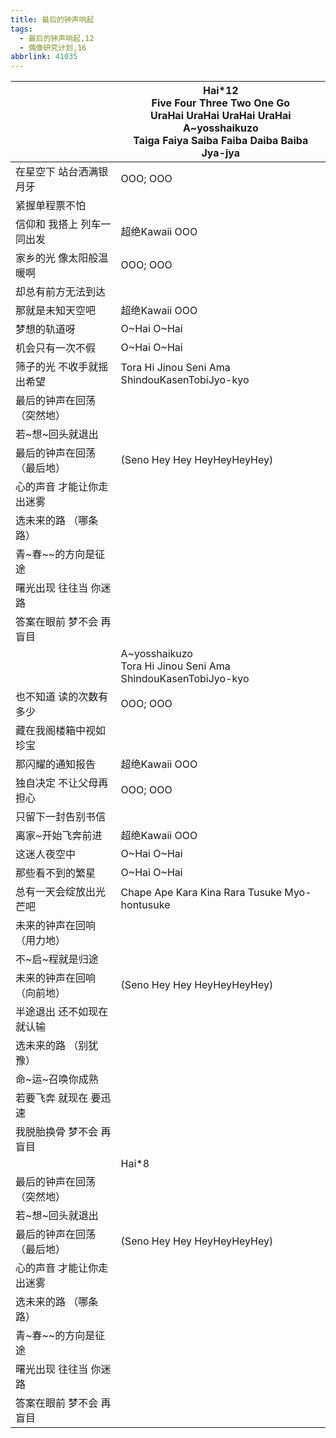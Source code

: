 ```yaml
---
title: 最后的钟声响起
tags:
  - 最后的钟声响起,12
  - 偶像研究计划,16
abbrlink: 41035
---
```

|      |Hai*12<br>Five Four Three Two One Go<br>UraHai UraHai UraHai UraHai<br>A~yosshaikuzo<br>Taiga Faiya Saiba Faiba Daiba Baiba Jya-jya|
|--|--|
|在星空下 站台洒满银月牙|OOO; OOO|
|紧握单程票不怕|      |
|信仰和 我搭上 列车一同出发|超绝Kawaii OOO|
|家乡的光 像太阳般温暖啊|OOO; OOO|
|却总有前方无法到达|      |
|那就是未知天空吧|超绝Kawaii OOO|
|梦想的轨道呀|O~Hai O~Hai|
|机会只有一次不假|O~Hai O~Hai|
|筛子的光 不收手就摇出希望|Tora Hi Jinou Seni Ama ShindouKasenTobiJyo-kyo|
|最后的钟声在回荡（突然地）|      |
|若~想~回头就退出|      |
|最后的钟声在回荡（最后地）|(Seno Hey Hey HeyHeyHeyHey)|
|心的声音 才能让你走 出迷雾|      |
|选未来的路 （哪条路）|      |
|青~春~~的方向是征途|      |
|曙光出现 往往当 你迷路|      |
|答案在眼前 梦不会 再盲目|      |
|      |A~yosshaikuzo<br>Tora Hi Jinou Seni Ama ShindouKasenTobiJyo-kyo|
|也不知道 读的次数有多少|OOO; OOO|
|藏在我阁楼箱中视如珍宝|      |
|那闪耀的通知报告|超绝Kawaii OOO|
|独自决定 不让父母再担心|OOO; OOO|
|只留下一封告别书信|      |
|离家~开始飞奔前进|超绝Kawaii OOO|
|这迷人夜空中|O~Hai O~Hai|
|那些看不到的繁星|O~Hai O~Hai|
|总有一天会绽放出光芒吧|Chape Ape Kara Kina Rara Tusuke Myo-hontusuke|
|未来的钟声在回响（用力地）|      |
|不~启~程就是归途|      |
|未来的钟声在回响（向前地）|(Seno Hey Hey HeyHeyHeyHey)|
|半途退出 还不如现在 就认输|      |
|选未来的路 （别犹豫）|      |
|命~运~召唤你成熟|      |
|若要飞奔 就现在 要迅速|      |
|我脱胎换骨 梦不会 再盲目|      |
|      |Hai*8|
|最后的钟声在回荡（突然地）|      |
|若~想~回头就退出|      |
|最后的钟声在回荡（最后地）|(Seno Hey Hey HeyHeyHeyHey)|
|心的声音 才能让你走 出迷雾|      |
|选未来的路 （哪条路）|      |
|青~春~~的方向是征途|      |
|曙光出现 往往当 你迷路|      |
|答案在眼前 梦不会 再盲目|      |